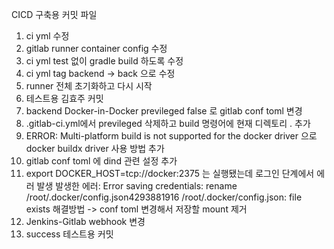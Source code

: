 CICD 구축용 커밋 파일

1. ci yml 수정
2. gitlab runner container config 수정
3. ci yml test 없이 gradle build 하도록 수정
4. ci yml tag backend -> back 으로 수정
5. runner 전체 초기화하고 다시 시작
6. 테스트용 김효주 커밋
7. backend Docker-in-Docker previleged false 로 gitlab conf toml 변경
8. .gitlab-ci.yml에서 previleged 삭제하고 build 명령어에 현재 디렉토리 . 추가 
9. ERROR: Multi-platform build is not supported for the docker driver 으로 docker buildx driver 사용 방법 추가
10. gitlab conf toml 에 dind 관련 설정 추가
11. export DOCKER_HOST=tcp://docker:2375 는 실행됐는데 로그인 단계에서 에러 발생
    발생한 에러:
    Error saving credentials: rename /root/.docker/config.json4293881916 /root/.docker/config.json: file exists
    해결방법 -> conf toml 변경해서 저장할 mount 제거
12. Jenkins-Gitlab webhook 변경
13. success 테스트용 커밋
